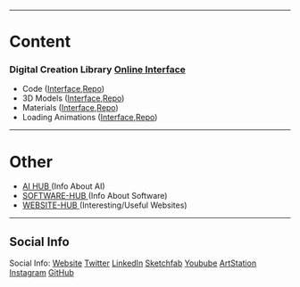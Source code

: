 <hr>

# Content

### Digital Creation Library [Online Interface](https://marcelvanduijndev.github.io/Website/digital_creation_library.html)

* Code ([Interface](https://marcelvanduijndev.github.io/Website/digital_creation_library_code.html),[Repo](https://github.com/MarcelvanDuijnDev/Unity-Presets-Scripts-Tools))
* 3D Models ([Interface](https://marcelvanduijndev.github.io/Website/digital_creation_library_models.html),[Repo](https://github.com/MarcelvanDuijnDev/3DModels))
* Materials ([Interface](https://marcelvanduijndev.github.io/Website/digital_creation_library_materials.html),[Repo](https://github.com/MarcelvanDuijnDev/Digital_Creation_Library/tree/main/Materials))
* Loading Animations ([Interface](https://marcelvanduijndev.github.io/Website/digital_creation_library_loading_animations.html),[Repo](https://github.com/MarcelvanDuijnDev/Digital_Creation_Library/tree/main/LoadingAnimations))

<hr>

# Other

* [AI HUB ](https://github.com/MarcelvanDuijnDev/AI-HUB)(Info About AI)
* [SOFTWARE-HUB ](https://github.com/MarcelvanDuijnDev/Software-HUB)(Info About Software)
* [WEBSITE-HUB ](https://github.com/MarcelvanDuijnDev/WEBSITE-HUB)(Interesting/Useful Websites)

<hr>

## Social Info
Social Info: 
[Website](https://marcelvanduijndev.github.io/Website/index.html)
[Twitter](https://twitter.com/MarcelvanDuijn_)
[LinkedIn](https://www.linkedin.com/in/marcel-van-duijn/)
[Sketchfab](https://sketchfab.com/MarcelvanDuijn)
[Youbube](https://www.youtube.com/channel/UCifUu8rDfr-ljsMx8bUVGrg)
[ArtStation](https://www.artstation.com/marcelvanduijn)
[Instagram](https://www.instagram.com/marcelvanduijn_/)
[GitHub](https://github.com/MarcelvanDuijnDev)
